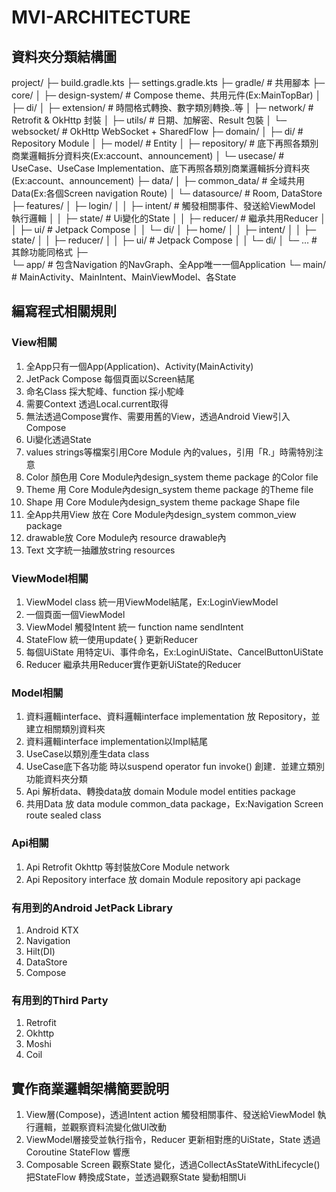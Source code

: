 # MVI-ARCHITECTURE

## 資料夾分類結構圖

project/
├─ build.gradle.kts
├─ settings.gradle.kts
├─ gradle/                 # 共用腳本
├─ core/
│  ├─ design-system/       # Compose theme、共用元件(Ex:MainTopBar)
│  ├─ di/
│  ├─ extension/           # 時間格式轉換、數字類別轉換..等
│  ├─ network/             # Retrofit & OkHttp 封裝
│  ├─ utils/               # 日期、加解密、Result 包裝
│  └─ websocket/           # OkHttp WebSocket + SharedFlow
├─ domain/
│  ├─ di/                  # Repository Module
│  ├─ model/               # Entity
│  ├─ repository/          # 底下再照各類別商業邏輯拆分資料夾(Ex:account、announcement)
│  └─ usecase/             # UseCase、UseCase Implementation、底下再照各類別商業邏輯拆分資料夾(Ex:account、announcement)
├─ data/
│  ├─ common_data/         # 全域共用Data(Ex:各個Screen navigation Route)
│  └─ datasource/          # Room, DataStore
├─ features/
│  ├─ login/
│  │  ├─ intent/           # 觸發相關事件、發送給ViewModel 執行邏輯
│  │  ├─ state/            # Ui變化的State
│  │  ├─ reducer/          # 繼承共用Reducer
│  │  ├─ ui/               # Jetpack Compose
│  │  └─ di/
│  ├─ home/
│  │  ├─ intent/
│  │  ├─ state/
│  │  ├─ reducer/
│  │  ├─ ui/               # Jetpack Compose
│  │  └─ di/
│  └─ …                    # 其餘功能同格式
├─               
└─ app/                   # 包含Navigation 的NavGraph、全App唯一一個Application
└─ main/               # MainActivity、MainIntent、MainViewModel、各State

## 編寫程式相關規則

### View相關
1. 全App只有一個App(Application)、Activity(MainActivity)
2. JetPack Compose 每個頁面以Screen結尾
3. 命名Class 採大駝峰、function 採小駝峰
4. 需要Context 透過Local.current取得
5. 無法透過Compose實作、需要用舊的View，透過Android View引入Compose
6. Ui變化透過State
7. values strings等檔案引用Core Module 內的values，引用「R.」時需特別注意
8. Color 顏色用 Core Module內design_system theme package 的Color file
9. Theme 用 Core Module內design_system theme package 的Theme file
10. Shape 用 Core Module內design_system theme package Shape file
11. 全App共用View 放在 Core Module內design_system common_view package
12. drawable放 Core Module內 resource drawable內
13. Text 文字統一抽離放string resources

### ViewModel相關
1. ViewModel class 統一用ViewModel結尾，Ex:LoginViewModel
2. 一個頁面一個ViewModel
3. ViewModel 觸發Intent 統一 function name sendIntent
4. StateFlow 統一使用update{ } 更新Reducer
5. 每個UiState 用特定Ui、事件命名，Ex:LoginUiState、CancelButtonUiState
6. Reducer 繼承共用Reducer實作更新UiState的Reducer

### Model相關
1. 資料邏輯interface、資料邏輯interface implementation 放 Repository，並建立相關類別資料夾
2. 資料邏輯interface implementation以Impl結尾
3. UseCase以類別產生data class
4. UseCase底下各功能 時以suspend operator fun invoke() 創建．並建立類別功能資料夾分類
5. Api 解析data、轉換data放 domain Module model entities package
6. 共用Data 放 data module common_data package，Ex:Navigation Screen route sealed class

### Api相關
1. Api Retrofit Okhttp 等封裝放Core Module network
2. Api Repository interface 放 domain Module repository api package


### 有用到的Android JetPack Library
1. Android KTX
2. Navigation
3. Hilt(DI)
4. DataStore
5. Compose

### 有用到的Third Party
1. Retrofit
2. Okhttp
3. Moshi
4. Coil

## 實作商業邏輯架構簡要說明
1. View層(Compose)，透過Intent action 觸發相關事件、發送給ViewModel 執行邏輯，並觀察資料流變化做UI改動
2. ViewModel層接受並執行指令，Reducer 更新相對應的UiState，State 透過Coroutine StateFlow 響應
3. Composable Screen 觀察State 變化，透過CollectAsStateWithLifecycle() 把StateFlow 轉換成State，並透過觀察State 變動相關Ui
